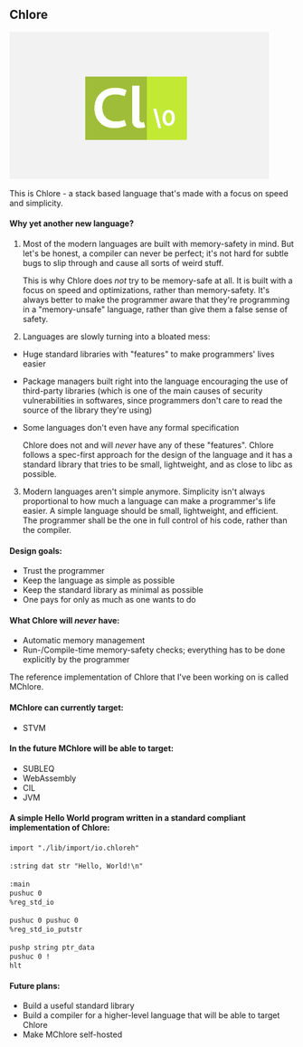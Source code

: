 Chlore
----

![Chlore logo](./chlore-logo-github-pages.png)

This is Chlore - a stack based language that's made with a focus on speed and simplicity.

#### Why yet another new language? ####

1. Most of the modern languages are built with memory-safety in mind. But let's be honest, a compiler can never be perfect; it's not hard for subtle bugs to slip through and cause all sorts of weird stuff.

   This is why Chlore does *not* try to be memory-safe at all. It is built with a focus on speed and optimizations, rather than memory-safety. It's always better to make the programmer aware that they're programming in a "memory-unsafe" language, rather than give them a false sense of safety.

2. Languages are slowly turning into a bloated mess:
- Huge standard libraries with "features" to make programmers' lives easier
- Package managers built right into the language encouraging the use of third-party libraries (which is one of the main causes of security vulnerabilities in softwares, since programmers don't care to read the source of the library they're using)
- Some languages don't even have any formal specification

   Chlore does not and will *never* have any of these "features". Chlore follows a spec-first approach for the design of the language and it has a standard library that tries to be small, lightweight, and as close to libc as possible.

3. Modern languages aren't simple anymore. Simplicity isn't always proportional to how much a language can make a programmer's life easier. A simple language should be small, lightweight, and efficient. The programmer shall be the one in full control of his code, rather than the compiler.

#### Design goals: ####
- Trust the programmer
- Keep the language as simple as possible
- Keep the standard library as minimal as possible
- One pays for only as much as one wants to do

#### What Chlore will *never* have: ####
- Automatic memory management
- Run-/Compile-time memory-safety checks; everything has to be done explicitly by the programmer

The reference implementation of Chlore that I've been working on is called MChlore.

#### MChlore can currently target: ####
- STVM

#### In the future MChlore will be able to target: ####
- SUBLEQ
- WebAssembly
- CIL
- JVM

#### A simple Hello World program written in a standard compliant implementation of Chlore: ####

````
import "./lib/import/io.chloreh"

:string dat str "Hello, World!\n"

:main
pushuc 0
%reg_std_io

pushuc 0 pushuc 0
%reg_std_io_putstr

pushp string ptr_data
pushuc 0 !
hlt
````

#### Future plans: ####
- Build a useful standard library
- Build a compiler for a higher-level language that will be able to target Chlore
- Make MChlore self-hosted
